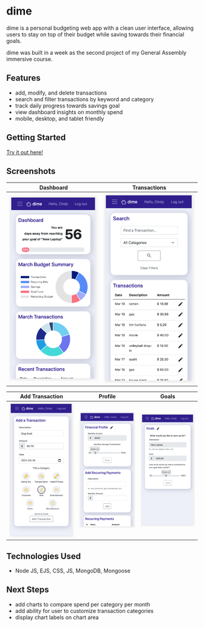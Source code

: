 # dime

dime is a personal budgeting web app with a clean user interface, allowing users to stay on top of their budget while saving towards their financial goals.
<br>

dime was built in a week as the second project of my General Assembly immersive course.

## Features

- add, modify, and delete transactions
- search and filter transactions by keyword and category
- track daily progress towards savings goal
- view dashboard insights on monthly spend
- mobile, desktop, and tablet friendly

## Getting Started

[Try it out here!](https://mydime.herokuapp.com)

## Screenshots

|           Dashboard            |           Transactions            |
| :----------------------------: | :-------------------------------: |
| ![](screenshots/dashboard.png) | ![](screenshots/transactions.png) |

|           Add Transaction            |           Profile            |           Goals            |
| :----------------------------------: | :--------------------------: | :------------------------: |
| ![](screenshots/new-transaction.png) | ![](screenshots/profile.png) | ![](screenshots/goals.png) |

## Technologies Used

- Node JS, EJS, CSS, JS, MongoDB, Mongoose

## Next Steps

- add charts to compare spend per category per month
- add ability for user to customize transaction categories
- display chart labels on chart area
